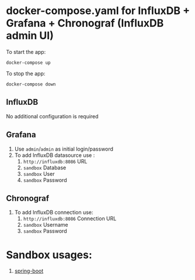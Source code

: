 # docker-compose.yaml for InfluxDB + Grafana + Chronograf (InfluxDB admin UI)
To start the app:
```
docker-compose up
```
To stop the app:
```
docker-compose down
```

## InfluxDB
No additional configuration is required

## Grafana
1. Use `admin`/`admin` as initial login/password
2. To add InfluxDB datasource use :
   1. `http://influxdb:8086` URL
   2. `sandbox` Database
   3. `sandbox` User
   4. `sandbox` Password

## Chronograf
1. To add InfluxDB connection use: 
    1. `http://influxdb:8086` Connection URL
    3. `sandbox` Username
    4. `sandbox` Password

# Sandbox usages:
1. [spring-boot](../../sandboxes/spring-boot/README.md#metrics-for-resilience4j)

